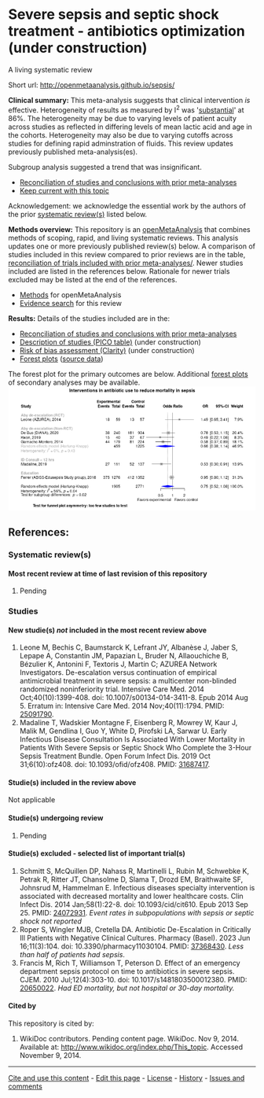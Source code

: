 Severe sepsis and septic shock treatment - antibiotics optimization (under construction)
============================================
A living systematic review

Short url: http://openmetaanalysis.github.io/sepsis/

**Clinical summary:** This meta-analysis suggests that clinical intervention *is* effective. Heterogeneity of results as measured by I<sup>2</sup> was '[substantial](http://handbook-5-1.cochrane.org/chapter_9/9_5_2_identifying_and_measuring_heterogeneity.htm)' at 86%. The heterogeneity may be due to varying levels of patient acuity across studies as reflected in differing levels of mean lactic acid and age in the cohorts. Heterogeneity may also be due to varying cutoffs across studies for defining rapid adminstration of fluids. This review updates previously published meta-analysis(es).

Subgroup analysis suggested a trend that was insignificant.
* [Reconciliation of studies and conclusions with prior meta-analyses](files/reconciliation-tables/Reconciliation%20of%20studies%20and%20conclusions.pdf)
* [Keep current with this topic](files/searching/Keep-up.md)

Acknowledgement: we acknowledge the essential work by the authors of the prior [systematic review(s)](#systematic-reviews) listed below.

**Methods overview:** This repository is an [openMetaAnalysis](https://openmetaanalysis.github.io/) that combines methods of scoping, rapid, and living systematic reviews.  This analysis updates one or more previously published review(s) below. A comparison of studies included in this review compared to prior reviews are in the table, [reconciliation of trials included with prior meta-analyses/](files/reconciliation-tables/Reconciliation%20of%20studies.pdf). Newer studies included are listed in the references below. Rationale for newer trials excluded may be listed at the end of the references. 
* [Methods](http://openmetaanalysis.github.io/methods.html) for openMetaAnalysis
* [Evidence search](files/searching/evidence-search.md) for this review

**Results:** Details of the studies included are in the:
* [Reconciliation of studies and conclusions with prior meta-analyses](files/reconciliation-tables/Reconciliation%20of%20studies%20and%20conclusions.pdf)
* [Description of studies (PICO table)](files/study-details/table-pico.pdf) (under construction)
* [Risk of bias assessment (Clarity)](files/study-details/table-bias.pdf) (under construction)
* [Forest plots](../master/files/forest-plots) ([source data](files/data))
<!-- * [Network plots](../master/files/network) (optional) -->

The forest plot for the primary outcomes are below. Additional [forest plots](files/forest-plots) of secondary analyses may be available. 
![Principle results](files/forest-plots/Outcome-Primary.png)

<!--
The meta-regression for the primary outcomes are below. Additional [meta-regressions](files/metaregression) of secondary analyses may be available. 
![Principle results for benefit](files/metaregression/Outcome-Primary.png "Principle results for benefit]")

The GRADE Profile is below. ![GRADE Profile](files/GRADE-profiles/Summary-of-findings-table.png "GRADE Profile")
-->

References:
----------------------------------

### Systematic review(s)
#### Most recent review at time of last revision of this repository
1. Pending

### Studies
#### New studie(s) *not* included in the most recent review above
1. Leone M, Bechis C, Baumstarck K, Lefrant JY, Albanèse J, Jaber S, Lepape A, Constantin JM, Papazian L, Bruder N, Allaouchiche B, Bézulier K, Antonini F, Textoris J, Martin C; AZUREA Network Investigators. De-escalation versus continuation of empirical antimicrobial treatment in severe sepsis: a multicenter non-blinded randomized noninferiority trial. Intensive Care Med. 2014 Oct;40(10):1399-408. doi: 10.1007/s00134-014-3411-8. Epub 2014 Aug 5. Erratum in: Intensive Care Med. 2014 Nov;40(11):1794. PMID: [25091790](http://pubmed.gov/25091790).
2. Madaline T, Wadskier Montagne F, Eisenberg R, Mowrey W, Kaur J, Malik M, Gendlina I, Guo Y, White D, Pirofski LA, Sarwar U. Early Infectious Disease Consultation Is Associated With Lower Mortality in Patients With Severe Sepsis or Septic Shock Who Complete the 3-Hour Sepsis Treatment Bundle. Open Forum Infect Dis. 2019 Oct 31;6(10):ofz408. doi: 10.1093/ofid/ofz408. PMID: [31687417](http://pubmed.gov/31687417).

#### Studie(s) included in the review above
Not applicable

#### Studie(s) undergoing review
1. Pending

#### Studie(s) excluded - selected list of important trial(s)
1. Schmitt S, McQuillen DP, Nahass R, Martinelli L, Rubin M, Schwebke K, Petrak R, Ritter JT, Chansolme D, Slama T, Drozd EM, Braithwaite SF, Johnsrud M, Hammelman E. Infectious diseases specialty intervention is associated with decreased mortality and lower healthcare costs. Clin Infect Dis. 2014 Jan;58(1):22-8. doi: 10.1093/cid/cit610. Epub 2013 Sep 25. PMID: [24072931](http://pubmed.gov/24072931). *Event rates in subpopulations with sepsis or septic shock not reported*
2. Roper S, Wingler MJB, Cretella DA. Antibiotic De-Escalation in Critically Ill Patients with Negative Clinical Cultures. Pharmacy (Basel). 2023 Jun 16;11(3):104. doi: 10.3390/pharmacy11030104. PMID: [37368430](http://pubmed.gov/37368430). *Less than half of patients had sepsis*.
3. Francis M, Rich T, Williamson T, Peterson D. Effect of an emergency department sepsis protocol on time to antibiotics in severe sepsis. CJEM. 2010 Jul;12(4):303-10. doi: 10.1017/s1481803500012380. PMID:  [20650022](http://pubmed.gov/20650022). *Had ED mortality, but not hospital or 30-day mortality.*

#### Cited by
This repository is cited by:

1. WikiDoc contributors. Pending content page. WikiDoc. Nov 9, 2014. Available at: http://www.wikidoc.org/index.php/This_topic. Accessed November 9, 2014. 

-------------------------------
[Cite and use this content](https://github.com/openMetaAnalysis/openMetaAnalysis.github.io/blob/master/reusing.MD)  - [Edit this page](../../edit/master/README.md) - [License](files/LICENSE.md) - [History](../../commits/master/README.md)  - 
[Issues and comments](../../issues?q=is%3Aboth+is%3Aissue)

